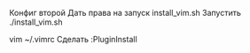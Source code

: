 Конфиг второй
Дать права на запуск install_vim.sh
Запустить ./install_vim.sh

vim ~/.vimrc
Сделать :PluginInstall
